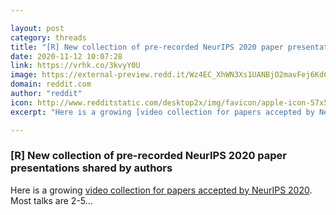 ```yaml
---

layout: post
category: threads
title: "[R] New collection of pre-recorded NeurIPS 2020 paper presentations shared by authors"
date: 2020-11-12 10:07:28
link: https://vrhk.co/3kvyY0U
image: https://external-preview.redd.it/Wz4EC_XhWN3Xs1UANBjO2mavFej6KdC_5xlU5JePBN0.jpg?width=1200&height=628.272251309&auto=webp&crop=1200:628.272251309,smart&s=f30802ffcc22e5f6227aaf3b063cf66a8d360bae
domain: reddit.com
author: "reddit"
icon: http://www.redditstatic.com/desktop2x/img/favicon/apple-icon-57x57.png
excerpt: "Here is a growing [video collection for papers accepted by NeurIPS 2020](<https://crossminds.ai/category/neurips%202020/>). Most talks are 2-5..."

---
```


### [R] New collection of pre-recorded NeurIPS 2020 paper presentations shared by authors

Here is a growing [video collection for papers accepted by NeurIPS 2020](<https://crossminds.ai/category/neurips%202020/>). Most talks are 2-5...